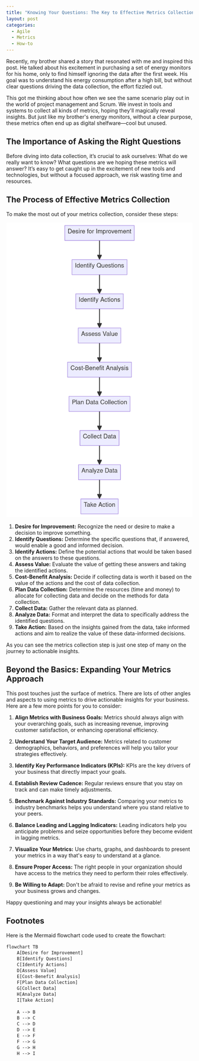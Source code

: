```yaml
---
title: "Knowing Your Questions: The Key to Effective Metrics Collection"
layout: post
categories:
  - Agile
  - Metrics
  - How-to
---
```


Recently, my brother shared a story that resonated with me and inspired this post. He talked about his excitement in purchasing a set of energy monitors for his home, only to find himself ignoring the data after the first week. His goal was to understand his energy consumption after a high bill, but without clear questions driving the data collection, the effort fizzled out.

This got me thinking about how often we see the same scenario play out in the world of project management and Scrum. We invest in tools and systems to collect all kinds of metrics, hoping they'll magically reveal insights. But just like my brother's energy monitors, without a clear purpose, these metrics often end up as digital shelfware—cool but unused.

## The Importance of Asking the Right Questions

Before diving into data collection, it’s crucial to ask ourselves: What do we really want to know? What questions are we hoping these metrics will answer? It’s easy to get caught up in the excitement of new tools and technologies, but without a focused approach, we risk wasting time and resources.

## The Process of Effective Metrics Collection

To make the most out of your metrics collection, consider these steps:

![Flowchart showing steps towards actionable data generated using mermaid.js](/assets/2024/08/2024-08-03-steps-towards-actionable-data.png)

1. **Desire for Improvement:** Recognize the need or desire to make a decision to improve something.
2. **Identify Questions:** Determine the specific questions that, if answered, would enable a good and informed decision.
3. **Identify Actions:** Define the potential actions that would be taken based on the answers to these questions.
4. **Assess Value:** Evaluate the value of getting these answers and taking the identified actions.
5. **Cost-Benefit Analysis:** Decide if collecting data is worth it based on the value of the actions and the cost of data collection.
6. **Plan Data Collection:** Determine the resources (time and money) to allocate for collecting data and decide on the methods for data collection.
7. **Collect Data:** Gather the relevant data as planned.
8. **Analyze Data:** Format and interpret the data to specifically address the identified questions.
9. **Take Action:** Based on the insights gained from the data, take informed actions and aim to realize the value of these data-informed decisions.

As you can see the metrics collection step is just one step of many on the journey to actionable insights.

## Beyond the Basics: Expanding Your Metrics Approach

This post touches just the surface of metrics. There are lots of other angles and aspects to using metrics to drive actionable insights for your business. Here are a few more points for you to consider:

1. **Align Metrics with Business Goals:** Metrics should always align with your overarching goals, such as increasing revenue, improving customer satisfaction, or enhancing operational efficiency.

2. **Understand Your Target Audience:** Metrics related to customer demographics, behaviors, and preferences will help you tailor your strategies effectively.

3. **Identify Key Performance Indicators (KPIs):** KPIs are the key drivers of your business that directly impact your goals.

4. **Establish Review Cadence:** Regular reviews ensure that you stay on track and can make timely adjustments.

5. **Benchmark Against Industry Standards:** Comparing your metrics to industry benchmarks helps you understand where you stand relative to your peers.

6. **Balance Leading and Lagging Indicators:** Leading indicators help you anticipate problems and seize opportunities before they become evident in lagging metrics.

7. **Visualize Your Metrics:** Use charts, graphs, and dashboards to present your metrics in a way that's easy to understand at a glance.

8. **Ensure Proper Access:** The right people in your organization should have access to the metrics they need to perform their roles effectively.

9. **Be Willing to Adapt:** Don't be afraid to revise and refine your metrics as your business grows and changes.

Happy questioning and may your insights always be actionable!

## Footnotes

Here is the Mermaid flowchart code used to create the flowchart:

```mermaid
flowchart TB
    A[Desire for Improvement]
    B[Identify Questions]
    C[Identify Actions]
    D[Assess Value]
    E[Cost-Benefit Analysis]
    F[Plan Data Collection]
    G[Collect Data]
    H[Analyze Data]
    I[Take Action]

    A --> B
    B --> C
    C --> D
    D --> E
    E --> F
    F --> G
    G --> H
    H --> I
```
